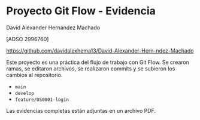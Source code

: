 # Proyecto Git Flow - Evidencia


David Alexander Hernández Machado


[ADSO 2996760]


https://github.com/davidalexhema13/David-Alexander-Hern-ndez-Machado


Este proyecto es una práctica del flujo de trabajo con Git Flow. Se crearon ramas, se editaron archivos, se realizaron commits y se subieron los cambios al repositorio.


- `main`
- `develop`
- `feature/US0001-login`


Las evidencias completas están adjuntas en un archivo PDF.

